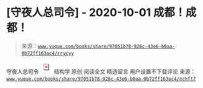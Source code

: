 # [守夜人总司令] - 2020-10-01 成都！成都！

> 来源：[`www.yuque.com/books/share/97051b78-926c-43e6-b0aa-0b72ff163ac4/rrycyy`](https://www.yuque.com/books/share/97051b78-926c-43e6-b0aa-0b72ff163ac4/rrycyy)

<ne-p id="520f42f3293818f927861ebbd5b15da4_p_0" data-lake-id="520f42f3293818f927861ebbd5b15da4_p_0"><ne-text id="ub8845e11">守夜人总司令</ne-text></ne-p> <ne-p id="46907393657906d7801abbb714e89a91" data-lake-id="46907393657906d7801abbb714e89a91"><ne-card data-card-name="image" data-card-type="inline" id="Rvgdo" data-event-boundary="card" style="color: rgb(51, 51, 51);">![](img/b19759ae36f4aa775953bcc6f08f62b4.png)  <ne-p id="a9a1e0853709f56411ad7450d0912123" data-lake-id="a9a1e0853709f56411ad7450d0912123"><ne-text id="ua6af56b1" style="color: rgb(51, 51, 51);">结构学</ne-text></ne-p> <ne-p id="bacbfcb96b43e80f5e1bfe20b43a0dfc" data-lake-id="bacbfcb96b43e80f5e1bfe20b43a0dfc"><ne-text id="ucc0378e4">原创</ne-text></ne-p> <ne-p id="e3fc1ec4bf80a51cfc66efd23877b334" data-lake-id="e3fc1ec4bf80a51cfc66efd23877b334"><ne-text id="u4dde2cf1">阅读全文</ne-text></ne-p> <ne-h3 id="6f0IX" data-lake-id="6f0IX"><ne-heading-ext><ne-heading-anchor></ne-heading-anchor><ne-heading-fold></ne-heading-fold></ne-heading-ext><ne-heading-content><ne-text id="uc7e57fa4" ne-fontsize="16" style="color: rgb(51, 51, 51);">精选留言</ne-text></ne-heading-content></ne-h3> <ne-p id="c6826809452ab6834e44b73b79c1826c" data-lake-id="c6826809452ab6834e44b73b79c1826c"><ne-text id="u7a287dd7" style="color: rgb(51, 51, 51);">用户设置不下载评论</ne-text></ne-p> 来源：[`www.yuque.com/books/share/97051b78-926c-43e6-b0aa-0b72ff163ac4/nchft7`](https://www.yuque.com/books/share/97051b78-926c-43e6-b0aa-0b72ff163ac4/nchft7)</ne-card></ne-p>